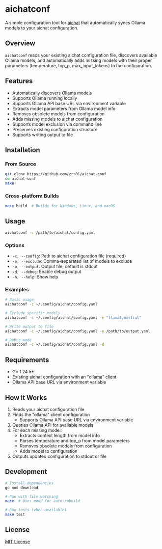# aichatconf

A simple configuration tool for [aichat](https://github.com/sigoden/aichat) that automatically syncs Ollama models to your aichat configuration.

## Overview

`aichatconf` reads your existing aichat configuration file, discovers available Ollama models, and automatically adds missing models with their proper parameters (temperature, top_p, max_input_tokens) to the configuration.

## Features

- Automatically discovers Ollama models
- Supports Ollama running locally
- Supports Ollama API base URL via environment variable
- Extracts model parameters from Ollama model info
- Removes obsolete models from configuration
- Adds missing models to aichat configuration
- Supports model exclusion via command line
- Preserves existing configuration structure
- Supports writing output to file

## Installation

### From Source

```bash
git clone https://github.com/zrs01/aichat-conf
cd aichat-conf
make
```

### Cross-platform Builds

```bash
make build  # Builds for Windows, Linux, and macOS
```

## Usage

```bash
aichatconf -c /path/to/aichat/config.yaml
```

### Options

- `-c, --config`: Path to aichat configuration file (required)
- `-e, --exclude`: Comma-separated list of models to exclude
- `-o, --output`: Output file, default is stdout
- `-d, --debug`: Enable debug output
- `-h, --help`: Show help

### Examples

```bash
# Basic usage
aichatconf -c ~/.config/aichat/config.yaml

# Exclude specific models
aichatconf -c ~/.config/aichat/config.yaml -e "llama3,mistral"

# Write output to file
aichatconf -c ~/.config/aichat/config.yaml -o /path/to/output.yaml

# Debug mode
aichatconf -c ~/.config/aichat/config.yaml -d
```

## Requirements

- Go 1.24.5+
- Existing aichat configuration with an "ollama" client
- Ollama API base URL via environment variable

## How it Works

1. Reads your aichat configuration file
2. Finds the "ollama" client configuration
   - Supports Ollama API base URL via environment variable
3. Queries Ollama API for available models
4. For each missing model:
   - Extracts context length from model info
   - Parses temperature and top_p from model parameters
   - Removes obsolete models from configuration
   - Adds model to configuration
5. Outputs updated configuration to stdout or file

## Development

```bash
# Install dependencies
go mod download

# Run with file watching
make  # Uses modd for auto-rebuild

# Run tests (when available)
make test
```

## License

[MIT License](LICENSE)
